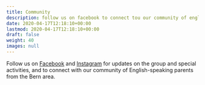 ```yaml
---
title: Community
description: follow us on facebook to connect tou our community of english-speaking parents
date: 2020-04-17T12:18:10+00:00
lastmod: 2020-04-17T12:18:10+00:00
draft: false
weight: 40
images: null
---
```


Follow us on [Facebook](https://www.facebook.com/groups/678038115547386/) and [Instagram](https://www.instagram.com/littlebearsbern/) for updates on the group and special activities, and to connect with our community of English-speaking parents from the Bern area.
